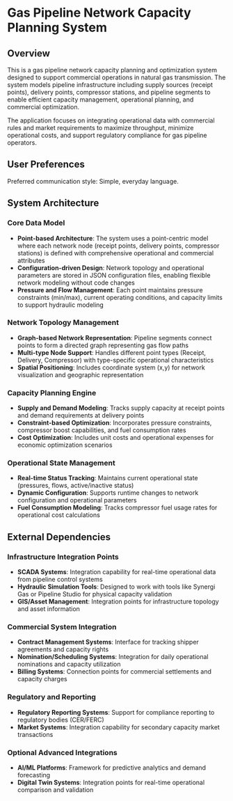 # Gas Pipeline Network Capacity Planning System

## Overview

This is a gas pipeline network capacity planning and optimization system designed to support commercial operations in natural gas transmission. The system models pipeline infrastructure including supply sources (receipt points), delivery points, compressor stations, and pipeline segments to enable efficient capacity management, operational planning, and commercial optimization.

The application focuses on integrating operational data with commercial rules and market requirements to maximize throughput, minimize operational costs, and support regulatory compliance for gas pipeline operators.

## User Preferences

Preferred communication style: Simple, everyday language.

## System Architecture

### Core Data Model
- **Point-based Architecture**: The system uses a point-centric model where each network node (receipt points, delivery points, compressor stations) is defined with comprehensive operational and commercial attributes
- **Configuration-driven Design**: Network topology and operational parameters are stored in JSON configuration files, enabling flexible network modeling without code changes
- **Pressure and Flow Management**: Each point maintains pressure constraints (min/max), current operating conditions, and capacity limits to support hydraulic modeling

### Network Topology Management
- **Graph-based Network Representation**: Pipeline segments connect points to form a directed graph representing gas flow paths
- **Multi-type Node Support**: Handles different point types (Receipt, Delivery, Compressor) with type-specific operational characteristics
- **Spatial Positioning**: Includes coordinate system (x,y) for network visualization and geographic representation

### Capacity Planning Engine
- **Supply and Demand Modeling**: Tracks supply capacity at receipt points and demand requirements at delivery points
- **Constraint-based Optimization**: Incorporates pressure constraints, compressor boost capabilities, and fuel consumption rates
- **Cost Optimization**: Includes unit costs and operational expenses for economic optimization scenarios

### Operational State Management
- **Real-time Status Tracking**: Maintains current operational state (pressures, flows, active/inactive status)
- **Dynamic Configuration**: Supports runtime changes to network configuration and operational parameters
- **Fuel Consumption Modeling**: Tracks compressor fuel usage rates for operational cost calculations

## External Dependencies

### Infrastructure Integration Points
- **SCADA Systems**: Integration capability for real-time operational data from pipeline control systems
- **Hydraulic Simulation Tools**: Designed to work with tools like Synergi Gas or Pipeline Studio for physical capacity validation
- **GIS/Asset Management**: Integration points for infrastructure topology and asset information

### Commercial System Integration
- **Contract Management Systems**: Interface for tracking shipper agreements and capacity rights
- **Nomination/Scheduling Systems**: Integration for daily operational nominations and capacity utilization
- **Billing Systems**: Connection points for commercial settlements and capacity charges

### Regulatory and Reporting
- **Regulatory Reporting Systems**: Support for compliance reporting to regulatory bodies (CER/FERC)
- **Market Systems**: Integration capability for secondary capacity market transactions

### Optional Advanced Integrations
- **AI/ML Platforms**: Framework for predictive analytics and demand forecasting
- **Digital Twin Systems**: Integration points for real-time operational comparison and validation